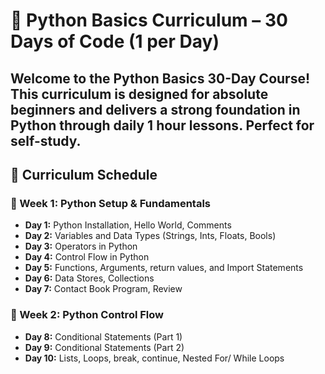 # 🐍 Python Basics Curriculum – 30 Days of Code (1 per Day)

Welcome to the **Python Basics 30-Day Course**! 
This curriculum is designed for absolute beginners and delivers a strong foundation in Python through daily 1 hour lessons. Perfect for self-study.
---
## 📅 Curriculum Schedule
### 🔹 Week 1: Python Setup & Fundamentals
- **Day 1:** Python Installation, Hello World, Comments
- **Day 2:** Variables and Data Types (Strings, Ints, Floats, Bools)
- **Day 3:** Operators in Python 
- **Day 4:** Control Flow in Python
- **Day 5:** Functions, Arguments, return values, and Import Statements
- **Day 6:** Data Stores, Collections
- **Day 7:** Contact Book Program, Review
### 🔹 Week 2: Python Control Flow
- **Day 8:** Conditional Statements (Part 1)
- **Day 9:** Conditional Statements (Part 2)
- **Day 10:** Lists, Loops, break, continue, Nested For/ While Loops
